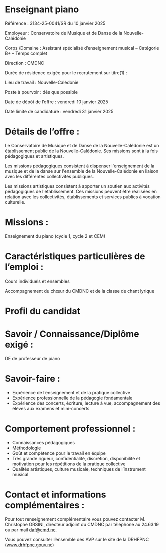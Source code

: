 # Enseignant piano

Référence : 3134-25-0041/SR du 10 janvier 2025

Employeur : Conservatoire de Musique et de Danse de la Nouvelle-Calédonie

Corps /Domaine : Assistant spécialisé d’enseignement musical – Catégorie B+ – Temps complet

Direction : CMDNC

Durée de résidence exigée pour le recrutement sur titre(1) :

Lieu de travail : Nouvelle-Calédonie

Poste à pourvoir : dès que possible

Date de dépôt de l’offre : vendredi 10 janvier 2025

Date limite de candidature : vendredi 31 janvier 2025

# Détails de l’offre :

Le Conservatoire de Musique et de Danse de la Nouvelle-Calédonie est un établissement public de la Nouvelle-Calédonie. Ses missions sont à la fois pédagogiques et artistiques.

Les missions pédagogiques consistent à dispenser l'enseignement de la musique et de la danse sur l'ensemble de la Nouvelle-Calédonie en liaison avec les différentes collectivités publiques.

Les missions artistiques consistent à apporter un soutien aux activités pédagogiques de l'établissement. Ces missions peuvent être réalisées en relation avec les collectivités, établissements et services publics à vocation culturelle.

# Missions :

Enseignement du piano (cycle 1, cycle 2 et CEM)

# Caractéristiques particulières de l’emploi :

Cours individuels et ensembles

Accompagnement du chœur du CMDNC et de la classe de chant lyrique

# Profil du candidat

# Savoir / Connaissance/Diplôme exigé :

DE de professeur de piano

# Savoir-faire :

- Expérience de l’enseignement et de la pratique collective
- Expérience professionnelle de la pédagogie fondamentale
- Expérience des concerts, écriture, lecture à vue, accompagnement des élèves aux examens et mini-concerts

# Comportement professionnel :

- Connaissances pédagogiques
- Méthodologie
- Goût et compétence pour le travail en équipe
- Très grande rigueur, confidentialité, discrétion, disponibilité et motivation pour les répétitions de la pratique collective
- Qualités artistiques, culture musicale, techniques de l’instrument musical

# Contact et informations complémentaires :

Pour tout renseignement complémentaire vous pouvez contacter M. Christophe ORSINI, directeur adjoint du CMDNC par téléphone au 24.63.19 ou par mail daf@cmd.nc.

Vous pouvez consulter l’ensemble des AVP sur le site de la DRHFPNC (www.drhfpnc.gouv.nc)